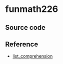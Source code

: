 # funmath226

## Source code

## Reference

  - [list_comprehension]([list_comprehension](https://crates.io/crates/list_comprehension))
